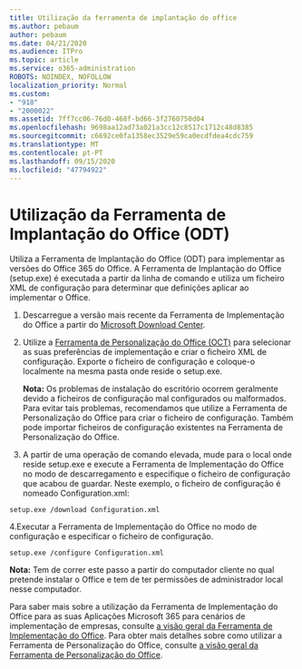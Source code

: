 ```yaml
---
title: Utilização da ferramenta de implantação do office
ms.author: pebaum
author: pebaum
ms.date: 04/21/2020
ms.audience: ITPro
ms.topic: article
ms.service: o365-administration
ROBOTS: NOINDEX, NOFOLLOW
localization_priority: Normal
ms.custom:
- "918"
- "2000022"
ms.assetid: 7ff7cc06-76d0-468f-bd66-3f2760750d04
ms.openlocfilehash: 9698aa12ad73a021a3cc12c8517c1712c48d8385
ms.sourcegitcommit: c6692ce0fa1358ec3529e59ca0ecdfdea4cdc759
ms.translationtype: MT
ms.contentlocale: pt-PT
ms.lasthandoff: 09/15/2020
ms.locfileid: "47794922"
---
```

# <a name="using-the-office-deployment-tool-odt"></a>Utilização da Ferramenta de Implantação do Office (ODT)

Utiliza a Ferramenta de Implantação do Office (ODT) para implementar as versões do Office 365 do Office. A Ferramenta de Implantação do Office (setup.exe) é executada a partir da linha de comando e utiliza um ficheiro XML de configuração para determinar que definições aplicar ao implementar o Office.
  
1. Descarregue a versão mais recente da Ferramenta de Implementação do Office a partir do [Microsoft Download Center](https://go.microsoft.com/fwlink/p/?LinkID=626065).

2. Utilize a [Ferramenta de Personalização do Office (OCT)](https://config.office.com) para selecionar as suas preferências de implementação e criar o ficheiro XML de configuração. Exporte o ficheiro de configuração e coloque-o localmente na mesma pasta onde reside o setup.exe.

    **Nota:** Os problemas de instalação do escritório ocorrem geralmente devido a ficheiros de configuração mal configurados ou malformados. Para evitar tais problemas, recomendamos que utilize a Ferramenta de Personalização do Office para criar o ficheiro de configuração. Também pode importar ficheiros de configuração existentes na Ferramenta de Personalização do Office.

3. A partir de uma operação de comando elevada, mude para o local onde reside setup.exe e execute a Ferramenta de Implementação do Office no modo de descarregamento e especifique o ficheiro de configuração que acabou de guardar. Neste exemplo, o ficheiro de configuração é nomeado Configuration.xml:

```setup.exe /download Configuration.xml```

4.Executar a Ferramenta de Implementação do Office no modo de configuração e especificar o ficheiro de configuração.

```setup.exe /configure Configuration.xml```

**Nota:** Tem de correr este passo a partir do computador cliente no qual pretende instalar o Office e tem de ter permissões de administrador local nesse computador.

Para saber mais sobre a utilização da Ferramenta de Implementação do Office para as suas Aplicações Microsoft 365 para cenários de implementação de empresas, consulte [a visão geral da Ferramenta de Implementação do Office](https://docs.microsoft.com/deployoffice/overview-office-deployment-tool). Para obter mais detalhes sobre como utilizar a Ferramenta de Personalização do Office, consulte [a visão geral da Ferramenta de Personalização do Office](https://docs.microsoft.com/DeployOffice/overview-of-the-office-customization-tool-for-click-to-run).
